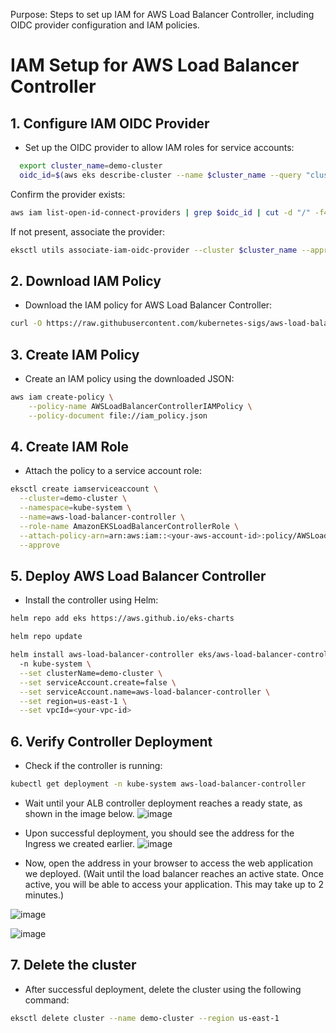Purpose: Steps to set up IAM for AWS Load Balancer Controller, including OIDC provider configuration and IAM policies.

# IAM Setup for AWS Load Balancer Controller

## 1. Configure IAM OIDC Provider
- Set up the OIDC provider to allow IAM roles for service accounts:

```bash
  export cluster_name=demo-cluster
  oidc_id=$(aws eks describe-cluster --name $cluster_name --query "cluster.identity.oidc.issuer" --output text | cut -d '/' -f 5)
```

Confirm the provider exists:

```bash
aws iam list-open-id-connect-providers | grep $oidc_id | cut -d "/" -f4
```
If not present, associate the provider:
```bash
eksctl utils associate-iam-oidc-provider --cluster $cluster_name --approve
```

## 2. Download IAM Policy
- Download the IAM policy for AWS Load Balancer Controller:

```bash
curl -O https://raw.githubusercontent.com/kubernetes-sigs/aws-load-balancer-controller/v2.5.4/docs/install/iam_policy.json
```

## 3. Create IAM Policy
- Create an IAM policy using the downloaded JSON:

```bash
aws iam create-policy \
    --policy-name AWSLoadBalancerControllerIAMPolicy \
    --policy-document file://iam_policy.json
```

## 4. Create IAM Role
- Attach the policy to a service account role:

```bash
eksctl create iamserviceaccount \
  --cluster=demo-cluster \
  --namespace=kube-system \
  --name=aws-load-balancer-controller \
  --role-name AmazonEKSLoadBalancerControllerRole \
  --attach-policy-arn=arn:aws:iam::<your-aws-account-id>:policy/AWSLoadBalancerControllerIAMPolicy \
  --approve
```

## 5. Deploy AWS Load Balancer Controller
- Install the controller using Helm:

```bash
helm repo add eks https://aws.github.io/eks-charts
```
```bash
helm repo update
```
```bash
helm install aws-load-balancer-controller eks/aws-load-balancer-controller \            
  -n kube-system \
  --set clusterName=demo-cluster \
  --set serviceAccount.create=false \
  --set serviceAccount.name=aws-load-balancer-controller \
  --set region=us-east-1 \
  --set vpcId=<your-vpc-id>
```

## 6. Verify Controller Deployment
- Check if the controller is running:

```bash
kubectl get deployment -n kube-system aws-load-balancer-controller
```
- Wait until your ALB controller deployment reaches a ready state, as shown in the image below.
![image](https://github.com/user-attachments/assets/ff078280-55ae-4cfe-b531-22084e169f03)

- Upon successful deployment, you should see the address for the Ingress we created earlier.
![image](https://github.com/user-attachments/assets/881c52ea-32b3-4f28-813a-8ec790041aed)

- Now, open the address in your browser to access the web application we deployed. (Wait until the load balancer reaches an active state. Once active, you will be able to access your application. This may take up to 2 minutes.)

![image](https://github.com/user-attachments/assets/43b7a7b3-b2f7-4ce8-804b-fab7ee5d47ef)

![image](https://github.com/user-attachments/assets/b52c5c66-7fbe-481f-b021-98e79c75125d)

## 7. Delete the cluster
- After successful deployment, delete the cluster using the following command:
```bash
eksctl delete cluster --name demo-cluster --region us-east-1
```
